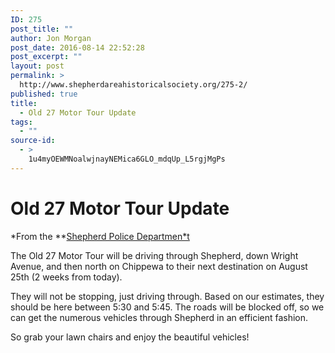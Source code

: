 ```yaml
---
ID: 275
post_title: ""
author: Jon Morgan
post_date: 2016-08-14 22:52:28
post_excerpt: ""
layout: post
permalink: >
  http://www.shepherdareahistoricalsociety.org/275-2/
published: true
title:
  - Old 27 Motor Tour Update
tags:
  - ""
source-id:
  - >
    1u4myOEWMNoalwjnayNEMica6GLO_mdqUp_L5rgjMgPs
---
```

# Old 27 Motor Tour Update

*From the **[Shepherd Police Departmen*t](https://www.facebook.com/Shepherd-Police-Department-205632619455314/?fref=nf)

The Old 27 Motor Tour will be driving through Shepherd, down Wright Avenue, and then north on Chippewa to their next destination on August 25th (2 weeks from today).

They will not be stopping, just driving through. Based on our estimates, they should be here between 5:30 and 5:45. The roads will be blocked off, so we can get the numerous vehicles through Shepherd in an efficient fashion.

So grab your lawn chairs and enjoy the beautiful vehicles!